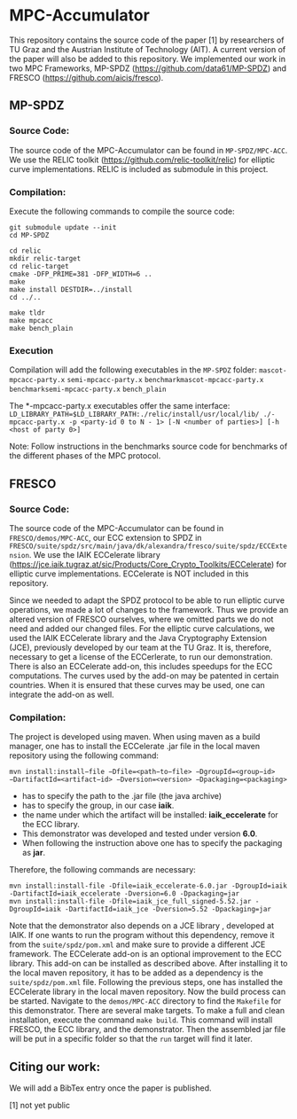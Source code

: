# MPC-Accumulator

This repository contains the source code of the paper [1] by researchers of TU Graz and the Austrian Institute of Technology (AIT). A current version of the paper will also be added to this repository. We implemented our work in two MPC Frameworks, MP-SPDZ (https://github.com/data61/MP-SPDZ) and FRESCO (https://github.com/aicis/fresco).

## MP-SPDZ

### Source Code:
The source code of the MPC-Accumulator can be found in `MP-SPDZ/MPC-ACC`. We use the RELIC toolkit (https://github.com/relic-toolkit/relic) for elliptic curve implementations. RELIC is included as submodule in this project. 

### Compilation:
Execute the following commands to compile the source code:
```
git submodule update --init
cd MP-SPDZ

cd relic
mkdir relic-target
cd relic-target
cmake -DFP_PRIME=381 -DFP_WIDTH=6 ..
make
make install DESTDIR=../install
cd ../..

make tldr
make mpcacc
make bench_plain
```

### Execution
Compilation will add the following executables in the `MP-SPDZ` folder:
`mascot-mpcacc-party.x`
`semi-mpcacc-party.x`
`benchmarkmascot-mpcacc-party.x`
`benchmarksemi-mpcacc-party.x`
`bench_plain`

The *-mpcacc-party.x executables offer the same interface:
`LD_LIBRARY_PATH=$LD_LIBRARY_PATH:./relic/install/usr/local/lib/ ./-mpcacc-party.x -p <party-id 0 to N - 1> [-N <number of parties>] [-h <host of party 0>]`

Note: Follow instructions in the benchmarks source code for benchmarks of the different phases of the MPC protocol.

## FRESCO

### Source Code:
The source code of the MPC-Accumulator can be found in `FRESCO/demos/MPC-ACC`, our ECC extension to SPDZ in `FRESCO/suite/spdz/src/main/java/dk/alexandra/fresco/suite/spdz/ECCExtension`. We use the IAIK ECCelerate library (https://jce.iaik.tugraz.at/sic/Products/Core_Crypto_Toolkits/ECCelerate) for elliptic curve implementations. ECCelerate is NOT included in this repository.

Since we needed to adapt the SPDZ protocol to be able to run elliptic curve operations, we made a lot of changes to the framework. Thus we provide an altered version of FRESCO ourselves, where we omitted parts we do not need and added our changed files. For the elliptic curve calculations, we used the IAIK ECCelerate library and the Java Cryptography Extension (JCE), previously developed by our team at the TU Graz. It is, therefore, necessary to get a license of the ECCerlerate, to run our demonstration. There is also an ECCelerate add-on, this includes speedups for the ECC computations. The curves used by the add-on may be patented in certain countries. When it is ensured that these curves may be used, one can integrate the add-on as well.

### Compilation:
The project is developed using maven. When using maven as a build manager, one has to install the ECCelerate .jar file in the local maven repository using the following command:
```
mvn install:install−file −Dfile=<path−to−file> −DgroupId=<group−id> −DartifactId=<artifact−id> −Dversion=<version> −Dpackaging=<packaging>
``` 
* <path-to-file> has to specify the path to the .jar file (the java archive)
* <group-id> has to specify the group, in our case **iaik**.
* <artifact-id> the name under which the artifact will be installed: **iaik_eccelerate** for the ECC library.
* <version> This demonstrator was developed and tested under version **6.0**.
* <packaging> When following the instruction above one has to specify the packaging as **jar**.

Therefore, the following commands are necessary:
```
mvn install:install-file -Dfile=iaik_eccelerate-6.0.jar -DgroupId=iaik -DartifactId=iaik_eccelerate -Dversion=6.0 -Dpackaging=jar
mvn install:install-file -Dfile=iaik_jce_full_signed-5.52.jar -DgroupId=iaik -DartifactId=iaik_jce -Dversion=5.52 -Dpackaging=jar
```

Note that the demonstrator also depends on a JCE library , developed at IAIK. If one wants to
run the program without this dependency, remove it from the `suite/spdz/pom.xml` and make
sure to provide a different JCE framework. The ECCelerate add-on is an optional improvement
to the ECC library. This add-on can be installed as described above. After installing it to the
local maven repository, it has to be added as a dependency is the `suite/spdz/pom.xml` file.
Following the previous steps, one has installed the ECCelerate library in the local maven
repository. Now the build process can be started. Navigate to the `demos/MPC-ACC` directory
to find the `Makefile` for this demonstrator. There are several make targets. To make a full and
clean installation, execute the command `make build`. This command will install FRESCO, the
ECC library, and the demonstrator. Then the assembled jar file will be put in a specific folder
so that the `run` target will find it later.


## Citing our work:
We will add a BibTex entry once the paper is published.


[1] not yet public
